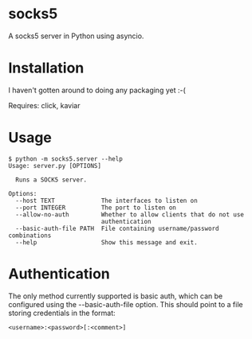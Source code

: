 # socks5
A socks5 server in Python using asyncio.

# Installation
I haven't gotten around to doing any packaging yet :-(

Requires: click, kaviar

# Usage
```
$ python -m socks5.server --help
Usage: server.py [OPTIONS]

  Runs a SOCK5 server.

Options:
  --host TEXT             The interfaces to listen on
  --port INTEGER          The port to listen on
  --allow-no-auth         Whether to allow clients that do not use
                          authentication
  --basic-auth-file PATH  File containing username/password combinations
  --help                  Show this message and exit.
```

# Authentication
The only method currently supported is basic auth, which can be configured
using the --basic-auth-file option. This should point to a file storing
credentials in the format:
```txt
<username>:<password>[:<comment>]
```
